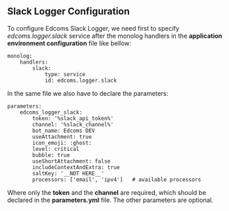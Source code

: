 ## Slack Logger Configuration

To configure Edcoms Slack Logger, we need first to specify *edcoms.logger.slack* service after the monolog handlers in the **application environment configuration** file like bellow:

```
monolog:
    handlers:
        slack:
            type: service
            id: edcoms.logger.slack
```

In the same file we also have to declare the parameters:

```
parameters:
    edcoms_logger_slack:
        token: '%slack_api_token%'
        channel: '%slack_channel%'
        bot_name: Edcoms DEV
        useAttachment: true
        icon_emoji: :ghost:
        level: critical
        bubble: true
        useShortAttachment: false
        includeContextAndExtra: true
        saltKey: '__NOT HERE__'
        processors: ['email', 'ipv4']   # available processors
```

Where only the **token** and the **channel** are required, which should be declared in the **parameters.yml** file.
The other parameters are optional.

